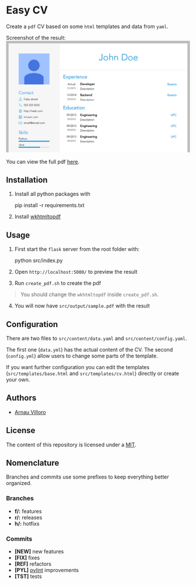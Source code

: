 # Easy CV

Create a `pdf` CV based on some `html` templates and data from `yaml`.

Screenshot of the result:
![home](assets/preview.jpg)

You can view the full pdf [here](assets/sample.pdf).

## Installation
1. Install all python packages with

	pip install -r requirements.txt

2. Install [wkhtmltopdf](https://wkhtmltopdf.org/)

## Usage

1. First start the `flask` server from the root folder with:

	python src/index.py

2. Open `http://localhost:5000/` to preview the result

3. Run `create_pdf.sh` to create the pdf

> You should change the `wkhtmltopdf` inside `create_pdf.sh`.

4. You will now have `src/output/sample.pdf` with the result

## Configuration
There are two files to `src/content/data.yaml` and `src/content/config.yaml`.

The first one (`data.yml`) has the actual content of the CV.
The second (`config.yml`) allow users to change some parts of the template.

If you want further configuration you can edit the templates (`src/templates/base.html` and `src/templates/cv.html`) directly or create your own.

## Authors
* [Arnau Villoro](villoro.com)

## License
The content of this repository is licensed under a [MIT](https://opensource.org/licenses/MIT).

## Nomenclature
Branches and commits use some prefixes to keep everything better organized.

### Branches
* **f/:** features
* **r/:** releases
* **h/:** hotfixs

### Commits
* **[NEW]** new features
* **[FIX]** fixes
* **[REF]** refactors
* **[PYL]** [pylint](https://www.pylint.org/) improvements
* **[TST]** tests
